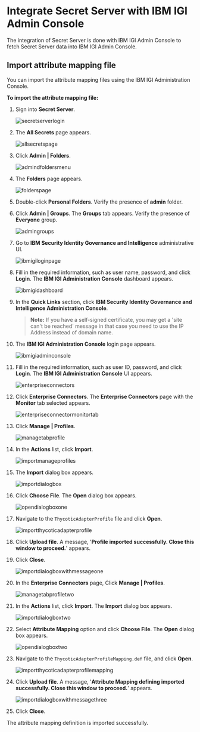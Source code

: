 [title]: # (Integrate Secret Server with IBM IGI Admin Console)
[tags]: # (introduction)
[priority]: # (106)
# Integrate Secret Server with IBM IGI Admin Console

The integration of Secret Server is done with IBM IGI Admin Console to fetch Secret Server data into IBM IGI Admin Console.

## Import attribute mapping file

You can import the attribute mapping files using the IBM IGI Administration Console.

__To import the attribute mapping file:__

1. Sign into __Secret Server__.

   ![secretserverlogin](images/secretserverlogin.png)
1. The __All Secrets__ page appears.

   ![allsecretspage](images/allsecretspage.png)
1. Click __Admin | Folders__.

   ![admindfoldersmenu](images/admindfoldersmenu.png)
1. The __Folders__ page appears.

   ![folderspage](images/folderspage.png)
1. Double-click __Personal Folders__. Verify the presence of __admin__ folder.

1. Click __Admin | Groups__. The __Groups__ tab appears. Verify the presence of __Everyone__ group.

   ![admingroups](images/admingroups.png)
1. Go to __IBM Security Identity Governance and Intelligence__ administrative UI.

   ![ibmigiloginpage](images/ibmigiloginpage.png)
1. Fill in the required information, such as user name, password, and click __Login__. The __IBM IGI Administration Console__ dashboard appears.

   ![ibmigidashboard](images/ibmigidashboard.png)
1. In the __Quick Links__ section, click __IBM Security Identity Governance and Intelligence Administration Console__.

   >**Note:** If you have a self-signed certificate, you may get a 'site can't be reached' message in that case you need to use the IP Address instead of domain name.

1. The __IBM IGI Administration Console__ login page appears.

   ![ibmigiadminconsole](images/ibmigiadminconsole.png)
1. Fill in the required information, such as user ID, password, and click __Login__. The __IBM IGI Administration Console__ UI appears.

   ![enterpriseconnectors](images/enterpriseconnectors.png)
1. Click __Enterprise Connectors__. The __Enterprise Connectors__ page with the __Monitor__ tab selected appears.

   ![enterpriseconnectormonitortab](images/enterpriseconnectormonitortab.png)
1. Click __Manage | Profiles__.

   ![managetabprofile](images/managetabprofile.png)
1. In the __Actions__ list, click __Import__.

   ![importmanageprofiles](images/importmanageprofiles.png)
1. The __Import__ dialog box appears.

   ![importdialogbox](images/importdialogbox.png)
1. Click __Choose File__. The __Open__ dialog box appears.

   ![opendialogboxone](images/opendialogboxone.png)
1. Navigate to the `ThycoticAdapterProfile` file and click __Open__.

   ![importthycoticadapterprofile](images/importthycoticadapterprofile.png)
1. Click __Upload file__. A message, '__Profile imported successfully. Close this window to proceed.__' appears. 
1. Click __Close__.

   ![importdialogboxwithmessageone](images/importdialogboxwithmessageone.png)
1. In the __Enterprise Connectors__ page, Click __Manage | Profiles__.

   ![managetabprofiletwo](images/managetabprofiletwo.png)
1. In the __Actions__ list, click __Import__. The __Import__ dialog box appears.

   ![importdialogboxtwo](images/importdialogboxtwo.png)
1. Select __Attribute Mapping__ option and click __Choose File__. The __Open__ dialog box appears.

   ![opendialogboxtwo](images/opendialogboxtwo.png)
1. Navigate to the `ThycoticAdapterProfileMapping.def` file, and click __Open__.

   ![importthycoticadapterprofilemapping](images/importthycoticadapterprofilemapping.png)
1. Click __Upload file__. A message, '__Attribute Mapping defining imported successfully. Close this window to proceed.__' appears.

   ![importdialogboxwithmessagethree](images/importdialogboxwithmessagethree.png)
1. Click __Close__.

The attribute mapping definition is imported successfully.

